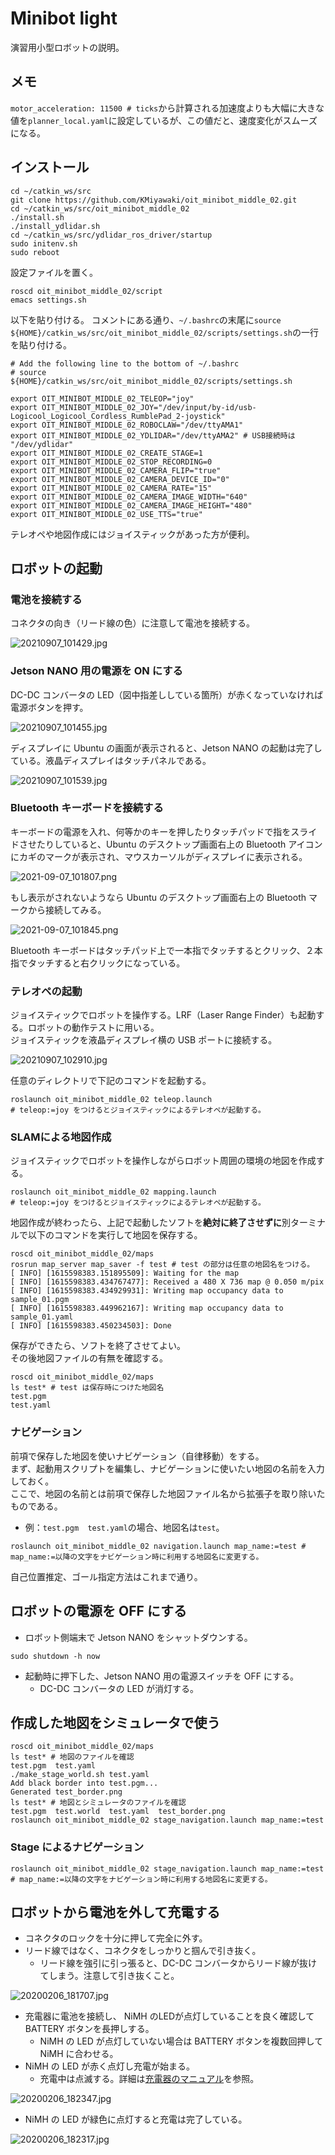 # Minibot light

演習用小型ロボットの説明。

## メモ

`motor_acceleration: 11500 # ticks`から計算される加速度よりも大幅に大きな値を`planner_local.yaml`に設定しているが、この値だと、速度変化がスムーズになる。

## インストール

```shell
cd ~/catkin_ws/src
git clone https://github.com/KMiyawaki/oit_minibot_middle_02.git
cd ~/catkin_ws/src/oit_minibot_middle_02
./install.sh
./install_ydlidar.sh
cd ~/catkin_ws/src/ydlidar_ros_driver/startup
sudo initenv.sh
sudo reboot
```

設定ファイルを置く。

```shell
roscd oit_minibot_middle_02/script
emacs settings.sh
```

以下を貼り付ける。
コメントにある通り、`~/.bashrc`の末尾に`source ${HOME}/catkin_ws/src/oit_minibot_middle_02/scripts/settings.sh`の一行を貼り付ける。

```shell
# Add the following line to the bottom of ~/.bashrc
# source ${HOME}/catkin_ws/src/oit_minibot_middle_02/scripts/settings.sh

export OIT_MINIBOT_MIDDLE_02_TELEOP="joy"
export OIT_MINIBOT_MIDDLE_02_JOY="/dev/input/by-id/usb-Logicool_Logicool_Cordless_RumblePad_2-joystick"
export OIT_MINIBOT_MIDDLE_02_ROBOCLAW="/dev/ttyAMA1"
export OIT_MINIBOT_MIDDLE_02_YDLIDAR="/dev/ttyAMA2" # USB接続時は "/dev/ydlidar"
export OIT_MINIBOT_MIDDLE_02_CREATE_STAGE=1
export OIT_MINIBOT_MIDDLE_02_STOP_RECORDING=0
export OIT_MINIBOT_MIDDLE_02_CAMERA_FLIP="true"
export OIT_MINIBOT_MIDDLE_02_CAMERA_DEVICE_ID="0"
export OIT_MINIBOT_MIDDLE_02_CAMERA_RATE="15"
export OIT_MINIBOT_MIDDLE_02_CAMERA_IMAGE_WIDTH="640"
export OIT_MINIBOT_MIDDLE_02_CAMERA_IMAGE_HEIGHT="480"
export OIT_MINIBOT_MIDDLE_02_USE_TTS="true"
```

テレオペや地図作成にはジョイスティックがあった方が便利。

## ロボットの起動

### 電池を接続する

コネクタの向き（リード線の色）に注意して電池を接続する。

![20210907_101429.jpg](./images/20210907_101429.jpg)

### Jetson NANO 用の電源を ON にする

DC-DC コンバータの LED（図中指差ししている箇所）が赤くなっていなければ電源ボタンを押す。

![20210907_101455.jpg](./images/20210907_101455.jpg)

ディスプレイに Ubuntu の画面が表示されると、Jetson NANO の起動は完了している。液晶ディスプレイはタッチパネルである。

![20210907_101539.jpg](./images/20210907_101539.jpg)

### Bluetooth キーボードを接続する

キーボードの電源を入れ、何等かのキーを押したりタッチパッドで指をスライドさせたりしていると、Ubuntu のデスクトップ画面右上の Bluetooth アイコンにカギのマークが表示され、マウスカーソルがディスプレイに表示される。

![2021-09-07_101807.png](./images/2021-09-07_101807.png)

もし表示がされないようなら Ubuntu のデスクトップ画面右上の Bluetooth マークから接続してみる。

![2021-09-07_101845.png](./images/2021-09-07_101845.png)

Bluetooth キーボードはタッチパッド上で一本指でタッチするとクリック、２本指でタッチすると右クリックになっている。

### テレオペの起動

ジョイスティックでロボットを操作する。LRF（Laser Range Finder）も起動する。ロボットの動作テストに用いる。  
ジョイスティックを液晶ディスプレイ横の USB ポートに接続する。

![20210907_102910.jpg](./images/20210907_102910.jpg)

任意のディレクトリで下記のコマンドを起動する。

```shell
roslaunch oit_minibot_middle_02 teleop.launch
# teleop:=joy をつけるとジョイスティックによるテレオペが起動する。
```

### SLAMによる地図作成

ジョイスティックでロボットを操作しながらロボット周囲の環境の地図を作成する。

```shell
roslaunch oit_minibot_middle_02 mapping.launch
# teleop:=joy をつけるとジョイスティックによるテレオペが起動する。
```

地図作成が終わったら、上記で起動したソフトを**絶対に終了させずに**別ターミナルで以下のコマンドを実行して地図を保存する。

```shell
roscd oit_minibot_middle_02/maps
rosrun map_server map_saver -f test # test の部分は任意の地図名をつける。
[ INFO] [1615598383.151895509]: Waiting for the map
[ INFO] [1615598383.434767477]: Received a 480 X 736 map @ 0.050 m/pix
[ INFO] [1615598383.434929931]: Writing map occupancy data to sample_01.pgm
[ INFO] [1615598383.449962167]: Writing map occupancy data to sample_01.yaml
[ INFO] [1615598383.450234503]: Done
```

保存ができたら、ソフトを終了させてよい。  
その後地図ファイルの有無を確認する。

```shell
roscd oit_minibot_middle_02/maps
ls test* # test は保存時につけた地図名
test.pgm
test.yaml
```

### ナビゲーション

前項で保存した地図を使いナビゲーション（自律移動）をする。  
まず、起動用スクリプトを編集し、ナビゲーションに使いたい地図の名前を入力しておく。  
ここで、地図の名前とは前項で保存した地図ファイル名から拡張子を取り除いたものである。

- 例：`test.pgm  test.yaml`の場合、地図名は`test`。

```shell
roslaunch oit_minibot_middle_02 navigation.launch map_name:=test # map_name:=以降の文字をナビゲーション時に利用する地図名に変更する。
```

自己位置推定、ゴール指定方法はこれまで通り。

## ロボットの電源を OFF にする

- ロボット側端末で Jetson NANO をシャットダウンする。

```shell
sudo shutdown -h now
```

- 起動時に押下した、Jetson NANO 用の電源スイッチを OFF にする。
  - DC-DC コンバータの LED が消灯する。

## 作成した地図をシミュレータで使う

```shell
roscd oit_minibot_middle_02/maps
ls test* # 地図のファイルを確認
test.pgm  test.yaml
./make_stage_world.sh test.yaml
Add black border into test.pgm... 
Generated test_border.png
ls test* # 地図とシミュレータのファイルを確認
test.pgm  test.world  test.yaml  test_border.png
roslaunch oit_minibot_middle_02 stage_navigation.launch map_name:=test
```

### Stage によるナビゲーション

```shell
roslaunch oit_minibot_middle_02 stage_navigation.launch map_name:=test # map_name:=以降の文字をナビゲーション時に利用する地図名に変更する。
```

## ロボットから電池を外して充電する

- コネクタのロックを十分に押して完全に外す。
- リード線ではなく、コネクタをしっかりと掴んで引き抜く。
  - リード線を強引に引っ張ると、DC-DC コンバータからリード線が抜けてしまう。注意して引き抜くこと。

![20200206_181707.jpg](./images/20200206_181707.jpg)

- 充電器に電池を接続し、 NiMH のLEDが点灯していることを良く確認して BATTERY ボタンを長押しする。
  - NiMH の LED が点灯していない場合は BATTERY ボタンを複数回押して NiMH に合わせる。
- NiMH の LED が赤く点灯し充電が始まる。
  - 充電中は点滅する。詳細は[充電器のマニュアル](https://hitecrcd.co.jp/download/x1nano-jpn/)を参照。

![20200206_182347.jpg](./images/20200206_182347.jpg)

- NiMH の LED が緑色に点灯すると充電は完了している。

![20200206_182317.jpg](./images/20200206_182317.jpg)
